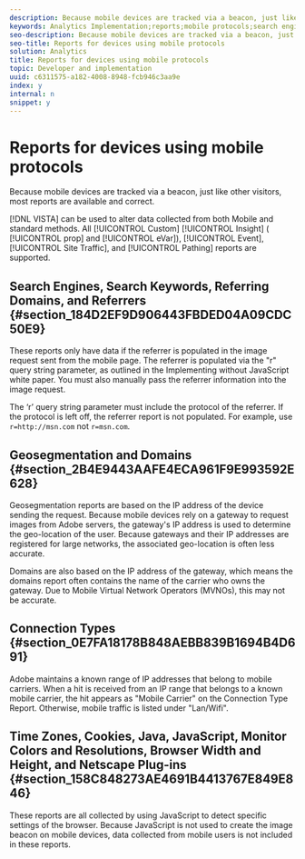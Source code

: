 ```yaml
---
description: Because mobile devices are tracked via a beacon, just like other visitors, most reports are available and correct.
keywords: Analytics Implementation;reports;mobile protocols;search engines;search keywords;referring domains;referrers;geosegmentation;domains;connection type;time zone;cookies;java;javascript;monitor colors;monitor resolution;browser width;height;netscape plug-in
seo-description: Because mobile devices are tracked via a beacon, just like other visitors, most reports are available and correct.
seo-title: Reports for devices using mobile protocols
solution: Analytics
title: Reports for devices using mobile protocols
topic: Developer and implementation
uuid: c6311575-a182-4008-8948-fcb946c3aa9e
index: y
internal: n
snippet: y
---
```


# Reports for devices using mobile protocols

Because mobile devices are tracked via a beacon, just like other visitors, most reports are available and correct.

 [!DNL VISTA] can be used to alter data collected from both Mobile and standard methods. All [!UICONTROL Custom] [!UICONTROL Insight] ( [!UICONTROL prop] and [!UICONTROL eVar]), [!UICONTROL Event], [!UICONTROL Site Traffic], and [!UICONTROL Pathing] reports are supported.

## Search Engines, Search Keywords, Referring Domains, and Referrers {#section_184D2EF9D906443FBDED04A09CDC50E9}

These reports only have data if the referrer is populated in the image request sent from the mobile page. The referrer is populated via the "r" query string parameter, as outlined in the Implementing without JavaScript white paper. You must also manually pass the referrer information into the image request.

The ‘r’ query string parameter must include the protocol of the referrer. If the protocol is left off, the referrer report is not populated. For example, use `r=http://msn.com` not `r=msn.com`.

## Geosegmentation and Domains {#section_2B4E9443AAFE4ECA961F9E993592E628}

Geosegmentation reports are based on the IP address of the device sending the request. Because mobile devices rely on a gateway to request images from Adobe servers, the gateway's IP address is used to determine the geo-location of the user. Because gateways and their IP addresses are registered for large networks, the associated geo-location is often less accurate.

Domains are also based on the IP address of the gateway, which means the domains report often contains the name of the carrier who owns the gateway. Due to Mobile Virtual Network Operators (MVNOs), this may not be accurate.

## Connection Types {#section_0E7FA18178B848AEBB839B1694B4D691}

Adobe maintains a known range of IP addresses that belong to mobile carriers. When a hit is received from an IP range that belongs to a known mobile carrier, the hit appears as "Mobile Carrier" on the Connection Type Report. Otherwise, mobile traffic is listed under "Lan/Wifi".

## Time Zones, Cookies, Java, JavaScript, Monitor Colors and Resolutions, Browser Width and Height, and Netscape Plug-ins {#section_158C848273AE4691B4413767E849E846}

These reports are all collected by using JavaScript to detect specific settings of the browser. Because JavaScript is not used to create the image beacon on mobile devices, data collected from mobile users is not included in these reports. 
